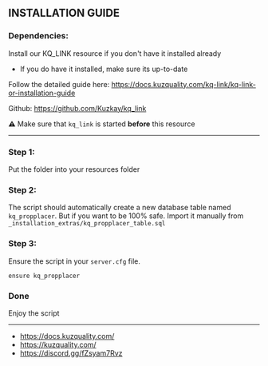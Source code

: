 ## INSTALLATION GUIDE

### Dependencies:
Install our KQ_LINK resource if you don't have it installed already
- If you do have it installed, make sure its up-to-date

Follow the detailed guide here: https://docs.kuzquality.com/kq-link/kq-link-or-installation-guide

Github: https://github.com/Kuzkay/kq_link

⚠ Make sure that `kq_link` is started **before** this resource
___

### Step 1:
Put the folder into your resources folder

### Step 2:
The script should automatically create a new database table named `kq_propplacer`. But if you want to be 100% safe. Import it manually from
`_installation_extras/kq_propplacer_table.sql`

### Step 3:
Ensure the script in your `server.cfg` file.

```
ensure kq_propplacer
```

### Done
Enjoy the script

___

- https://docs.kuzquality.com/
- https://kuzquality.com/
- https://discord.gg/fZsyam7Rvz
